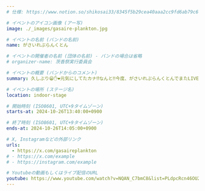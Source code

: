 ```yaml
---
# 仕様: https://www.notion.so/shikosai33/8345f5b29cea40aaa2cc9fd6ab79c6a6?pvs=4#9ae1134163bc41fca64fb5161acf4e19

# イベントのアイコン画像 (アー写)
image: ./_images/gasaire-plankton.jpg

# イベントの名前 (バンドの名前)
name: がさいれぷらんくとん

# イベントの開催者の名前 (団体の名前) - バンドの場合は省略
# organizer-name: 茨香祭実行委員会

# イベントの概要 (バンドからのコメント)
summary: 久しぶり😁✋❤元気にしてたカナ⁉️なんと‼️今度、がさいれぷらんくとんでまたLIVE🕺✨をします😊ﾓﾁﾛﾝ、みんな見に来てくれるヨネ❓来てくれないとﾁｮｯﾄ怒っちゃうかも、、、(｀･д･)σ メッ！冗談、冗談(笑)😀☺️❤みんなで沢山盛り上がろうね❤

# イベントの場所 (ステージ名)
location: indoor-stage

# 開始時刻 (ISO8601, UTC+9タイムゾーン)
starts-at: 2024-10-26T13:40:00+0900

# 終了時刻 (ISO8601, UTC+9タイムゾーン)
ends-at: 2024-10-26T14:05:00+0900

# X, Instagramなどの外部リンク
urls:
  - https://x.com/gasaireplankton
# - https://x.com/example
# - https://instagram.com/example

# Youtubeの動画もしくはライブ配信のURL
youtube: https://www.youtube.com/watch?v=NQAN_C7bmC8&list=PLdpcRcn46OU2jYBH1avFa-3bWXt__99Sj&index=7
---
```

